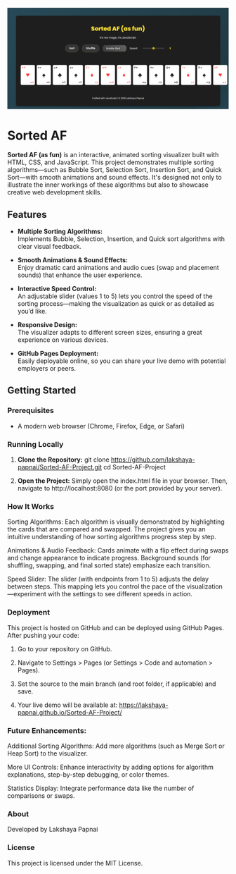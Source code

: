 ![Screenshot of my project](image2.png)
# Sorted AF

**Sorted AF (as fun)** is an interactive, animated sorting visualizer built with HTML, CSS, and JavaScript. This project demonstrates multiple sorting algorithms—such as Bubble Sort, Selection Sort, Insertion Sort, and Quick Sort—with smooth animations and sound effects. It's designed not only to illustrate the inner workings of these algorithms but also to showcase creative web development skills.

## Features

- **Multiple Sorting Algorithms:**  
  Implements Bubble, Selection, Insertion, and Quick sort algorithms with clear visual feedback.

- **Smooth Animations & Sound Effects:**  
  Enjoy dramatic card animations and audio cues (swap and placement sounds) that enhance the user experience.

- **Interactive Speed Control:**  
  An adjustable slider (values 1 to 5) lets you control the speed of the sorting process—making the visualization as quick or as detailed as you’d like.

- **Responsive Design:**  
  The visualizer adapts to different screen sizes, ensuring a great experience on various devices.

- **GitHub Pages Deployment:**  
  Easily deployable online, so you can share your live demo with potential employers or peers.

## Getting Started

### Prerequisites

- A modern web browser (Chrome, Firefox, Edge, or Safari)

### Running Locally

1. **Clone the Repository:**
   git clone https://github.com/lakshaya-papnai/Sorted-AF-Project.git
   cd Sorted-AF-Project
   
2. **Open the Project:**
Simply open the index.html file in your browser.
Then, navigate to http://localhost:8080 (or the port provided by your server).

### How It Works
Sorting Algorithms: Each algorithm is visually demonstrated by highlighting the cards that are compared and swapped. The project gives you an intuitive understanding of how sorting algorithms progress step by step.

Animations & Audio Feedback: Cards animate with a flip effect during swaps and change appearance to indicate progress. Background sounds (for shuffling, swapping, and final sorted state) emphasize each transition.

Speed Slider: The slider (with endpoints from 1 to 5) adjusts the delay between steps. This mapping lets you control the pace of the visualization—experiment with the settings to see different speeds in action.

### Deployment
This project is hosted on GitHub and can be deployed using GitHub Pages. After pushing your code:

1. Go to your repository on GitHub.

2. Navigate to Settings > Pages (or Settings > Code and automation > Pages).

3. Set the source to the main branch (and root folder, if applicable) and save.

4. Your live demo will be available at: https://lakshaya-papnai.github.io/Sorted-AF-Project/

### Future Enhancements:

Additional Sorting Algorithms: Add more algorithms (such as Merge Sort or Heap Sort) to the visualizer.

More UI Controls: Enhance interactivity by adding options for algorithm explanations, step-by-step debugging, or color themes.

Statistics Display: Integrate performance data like the number of comparisons or swaps.

### About
Developed by Lakshaya Papnai 

### License
This project is licensed under the MIT License.



   
